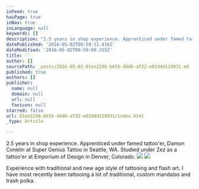 ```yaml
---
inFeed: true
hasPage: true
inNav: true
inLanguage: null
keywords: []
description: "2.5 years in shop experience. Apprenticed under famed tattoo'er, Damon Conklin at Super Genius Tattoo in Seattle, WA. Studied under Zez as a tattoo'er at Emporium of Design in Denver, Colorado. "
datePublished: '2016-05-02T00:59:12.416Z'
dateModified: '2016-05-02T00:59:09.315Z'
title: ''
author: []
sourcePath: _posts/2016-05-01-01ee2296-b655-40d6-af22-e01d4d119931.md
published: true
authors: []
publisher:
  name: null
  domain: null
  url: null
  favicon: null
starred: false
url: 01ee2296-b655-40d6-af22-e01d4d119931/index.html
_type: Article

---
```

2.5 years in shop experience. Apprenticed under famed tattoo'er, Damon Conklin at Super Genius Tattoo in Seattle, WA. Studied under Zez as a tattoo'er at Emporium of Design in Denver, Colorado. ![](https://the-grid-user-content.s3-us-west-2.amazonaws.com/3a80aca7-ceea-4fbe-9a00-0d62b9d8eacf.jpg)
![](https://the-grid-user-content.s3-us-west-2.amazonaws.com/0c88421a-3f46-4676-b8b3-5791aa1c703e.jpg)

Experience with traditional and new age style of tattooing and flash art. I have most recently been tattooing a lot of traditional, custom mandalas and trash polka.
